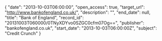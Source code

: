 {
  "date": "2013-10-03T06:00:00", 
  "open_access": true, 
  "target_url": "http://www.bankofengland.co.uk/", 
  "description": "", 
  "end_date": null, 
  "title": "Bank of England", 
  "record_id": "20131003T060000/0TNyXDYvo0SZGC0cfm07Og==", 
  "publisher": "bankofengland.co.uk", 
  "start_date": "2013-10-03T06:00:00Z", 
  "subject": "Credit Crunch"
}

